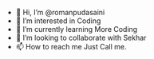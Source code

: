 - 👋 Hi, I’m @romanpudasaini
- 👀 I’m interested in Coding
- 🌱 I’m currently learning More Coding
- 💞️ I’m looking to collaborate with Sekhar
- 📫 How to reach me Just Call me.

<!---
romanpudasaini/romanpudasaini is a ✨ special ✨ repository because its `README.md` (this file) appears on your GitHub profile.
You can click the Preview link to take a look at your changes.
--->
